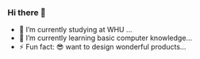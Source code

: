 ### Hi there 👋
 - 🔭 I’m currently studying at WHU ...
 - 🌱 I’m currently learning basic computer knowledge...
 - ⚡ Fun fact: 😎 want to design wonderful products...

<!--
**weivwang/weivwang** is a ✨ _special_ ✨ repository because its `README.md` (this file) appears on your GitHub profile.

Here are some ideas to get you started:


- 👯 I’m looking to collaborate on ...
- 🤔 I’m looking for help with ...
- 💬 Ask me about ...
- 📫 How to reach me: ...
- 😄 Pronouns: ...

-->
